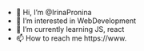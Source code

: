 - 👋 Hi, I’m @IrinaPronina
- 👀 I’m interested in WebDevelopment
- 🌱 I’m currently learning JS, react
- 📫 How to reach me https://www.

<!---
IrinaPronina/IrinaPronina is a ✨ special ✨ repository because its `README.md` (this file) appears on your GitHub profile.
You can click the Preview link to take a look at your changes.
--->
